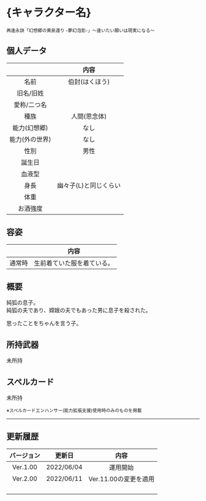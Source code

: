 # {キャラクター名}
<sup>再逢永訣「幻想郷の黄泉還り -夢幻泡影-」〜逢いたい願いは現実になる〜</sup>

## 個人データ
||内容|
|:---:|:---:|
|名前|伯封(はくほう)|
|旧名/旧姓||
|愛称/二つ名||
|種族|人間(思念体)|
|能力(幻想郷)|なし|
|能力(外の世界)|なし|
|性別|男性|
|誕生日||
|血液型||
|身長|幽々子(L)と同じくらい|
|体重||
|お酒強度||

## 容姿
||内容|
|:---:|:---:|
|通常時|生前着ていた服を着ている。|

## 概要
純狐の息子。<br>
純狐の夫であり、嫦娥の夫でもあった男に息子を殺された。<br>

思ったことをちゃんを言う子。

## 所持武器
未所持

## スペルカード
未所持

<sup>
※スペルカードエンハンサー(能力拡張支援)使用時のみのものを掲載
</sup>

***

## 更新履歴
|バージョン|更新日|内容|
|:---:|:---:|:---:|
|Ver.1.00|2022/06/04|運用開始|
|Ver.2.00|2022/06/11|Ver.11.00の変更を適用|
||||
||||
||||
||||

